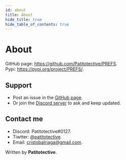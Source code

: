 ```yaml
---
id: about
title: About
hide_title: true
hide_table_of_contents: true
---
```

# About
GitHub page: https://github.com/Patitotective/PREFS.  
Pypi: https://pypi.org/project/PREFS/.

## Support
- Post an issue in the [GitHub page](https://github.com/Patitotective/PREFS/issues).
- Or join the [Discord server](https://discord.gg/as85Q4GnR6) to ask and keep updated.

## Contact me
- Discord: Patitotective#0127.
- Tiwtter: [@patitotective](https://twitter.com/patitotective).
- Email: cristobalriaga@gmail.com.

Written by **Patitotective**.
